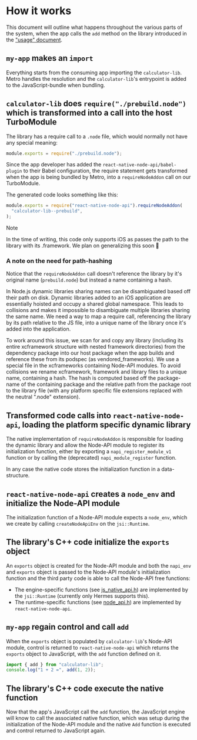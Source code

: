 # How it works

This document will outline what happens throughout the various parts of the system, when the app calls the `add` method on the library introduced in the ["usage" document](./USAGE.md).

<!-- TODO: Add Clone this repo: ... -->
<!-- TODO: Add C++ code snippet -->
<!-- TODO: Add JS code snippet on requiring and calling it -->

## `my-app` makes an `import`

Everything starts from the consuming app importing the `calculator-lib`.
Metro handles the resolution and the `calculator-lib`'s entrypoint is added to the JavaScript-bundle when bundling.

## `calculator-lib` does `require("./prebuild.node")` which is transformed into a call into the host TurboModule

The library has a require call to a `.node` file, which would normally not have any special meaning:

```javascript
module.exports = require("./prebuild.node");
```

Since the app developer has added the `react-native-node-api/babel-plugin` to their Babel configuration, the require statement gets transformed when the app is being bundled by Metro, into a `requireNodeAddon` call on our TurboModule.

The generated code looks something like this:

```javascript
module.exports = require("react-native-node-api").requireNodeAddon(
  "calculator-lib--prebuild",
);
```

> [!NOTE]
> In the time of writing, this code only supports iOS as passes the path to the library with its .framework.
> We plan on generalizing this soon 🤞

### A note on the need for path-hashing

Notice that the `requireNodeAddon` call doesn't reference the library by it's original name (`prebuild.node`) but instead a name containing a hash.

In Node.js dynamic libraries sharing names can be disambiguated based off their path on disk. Dynamic libraries added to an iOS application are essentially hoisted and occupy a shared global namespace. This leads to collisions and makes it impossible to disambiguate multiple libraries sharing the same name. We need a way to map a require call, referencing the library by its path relative to the JS file, into a unique name of the library once it's added into the application.

To work around this issue, we scan for and copy any library (including its entire xcframework structure with nested framework directories) from the dependency package into our host package when the app builds and reference these from its podspec (as vendored_frameworks). We use a special file in the xcframeworks containing Node-API modules. To avoid collisions we rename xcframework, framework and library files to a unique name, containing a hash. The hash is computed based off the package-name of the containing package and the relative path from the package root to the library file (with any platform specific file extensions replaced with the neutral ".node" extension).

## Transformed code calls into `react-native-node-api`, loading the platform specific dynamic library

The native implementation of `requireNodeAddon` is responsible for loading the dynamic library and allow the Node-API module to register its initialization function, either by exporting a `napi_register_module_v1` function or by calling the (deprecated) `napi_module_register` function.

In any case the native code stores the initialization function in a data-structure.

## `react-native-node-api` creates a `node_env` and initialize the Node-API module

The initialization function of a Node-API module expects a `node_env`, which we create by calling `createNodeApiEnv` on the `jsi::Runtime`.

## The library's C++ code initialize the `exports` object

An `exports` object is created for the Node-API module and both the `napi_env` and `exports` object is passed to the Node-API module's initialization function and the third party code is able to call the Node-API free functions:

- The engine-specific functions (see [js_native_api.h](https://github.com/nodejs/node/blob/main/src/js_native_api.h)) are implemented by the `jsi::Runtime` (currently only Hermes supports this).
- The runtime-specific functions (see [node_api.h](https://github.com/nodejs/node/blob/main/src/node_api.h)) are implemented by `react-native-node-api`.

## `my-app` regain control and call `add`

When the `exports` object is populated by `calculator-lib`'s Node-API module, control is returned to `react-native-node-api` which returns the `exports` object to JavaScript, with the `add` function defined on it.

```javascript
import { add } from "calculator-lib";
console.log("1 + 2 =", add(1, 2));
```

## The library's C++ code execute the native function

Now that the app's JavaScript call the `add` function, the JavaScript engine will know to call the associated native function, which was setup during the initialization of the Node-API module and the native `Add` function is executed and control returned to JavaScript again.
